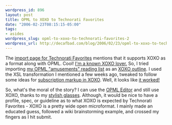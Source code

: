 ```yaml
--- 
wordpress_id: 896
layout: post
title: OPML to XOXO to Technorati Favorites
date: "2006-02-23T08:15:15-05:00"
tags: 
- asides
wordpress_slug: opml-to-xoxo-to-technorati-favorites-2
wordpress_url: http://decafbad.com/blog/2006/02/23/opml-to-xoxo-to-technorati-favorites-2
---
```

 <p>The <a href="http://technorati.com/account/importfaves.html">import page for Technorati Favorites</a> mentions that it supports XOXO as a format along with OPML.  Cool!  <a href="http://decafbad.com/blog/2006/02/16/just-put-on-your-xoxo-colored-glasses">I'm a known XOXO lover.</a>  So, I tried importing <a href="http://decafbad.com/2006/02/subs-amusements.opml">my OPML "amusements" reading list</a> as an <a href="http://decafbad.com/2006/02/subs-amusements.xoxo">XOXO outline</a>.  I used the XSL transformation I mentioned a few weeks ago, tweaked to follow some ideas for <a href="http://microformats.org/wiki/xoxo-brainstorming#Subscription_information">subscription markup in XOXO</a>.  Well, it looks like <a href="http://hosting.opml.org/decafbad/gems/xoxo-faves.jpeg" target="_blank">it worked!</a> </p>
 <p>So, what's the moral of the story?  I can use the <a href="http://support.opml.org/">OPML Editor</a> and still use XOXO, thanks to my <a href="http://decafbad.com/blog/2006/02/16/just-put-on-your-xoxo-colored-glasses">stylish glasses</a>.  Although, it would be nice to have a profile, spec, or guideline as to what XOXO is expected by Technorati Favorites - XOXO is a pretty wide open microformat.  I mainly made an educated guess, followed a wiki brainstorming example, and crossed my fingers as I hit submit.</p>
